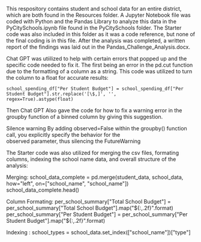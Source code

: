 This respository contains student and school data for an entire district, which are both found in the Resources folder. A Jupyter Notebook file was coded with Python and the Pandas Library to analyze this data in the PyCitySchools.ipynb file found in the PyCitySchools folder. The Starter code was also included in this folder as it was a code reference, but none of the final coding is in this file. After the analysis was completed, a written report of the findings was laid out in the Pandas_Challenge_Analysis.docx. 


Chat GPT was utiilized to help with certain errors that popped up and the specific code needed to fix it. The first being an error in the pd.cut function due to the formatting of a column as a string. This code was utilized to turn the column to a float for accurate results:

    school_spending_df["Per Student Budget"] = school_spending_df["Per Student Budget"].str.replace('[\$,]', '',  
    regex=True).astype(float)


Then Chat GPT Also gave the code for how to fix a warning error in the groupby function of a binned column by giving this suggestion.

  Silence warning By adding observed=False within the groupby() function call, you explicitly specify the behavior for the   
  observed parameter, thus silencing the FutureWarning


The Starter code was also utilized for merging the csv files, formating columns, indexing the school name data, and overall structure of the analysis:

  Merging: 
    school_data_complete = pd.merge(student_data, school_data, how="left", on=["school_name", "school_name"])
    school_data_complete.head()

  Column Formating: 
    per_school_summary["Total School Budget"] = per_school_summary["Total School   Budget"].map("${:,.2f}".format)
    per_school_summary["Per Student Budget"] = per_school_summary["Per Student Budget"].map("${:,.2f}".format)

  Indexing :
      school_types = school_data.set_index(["school_name"])["type"]

